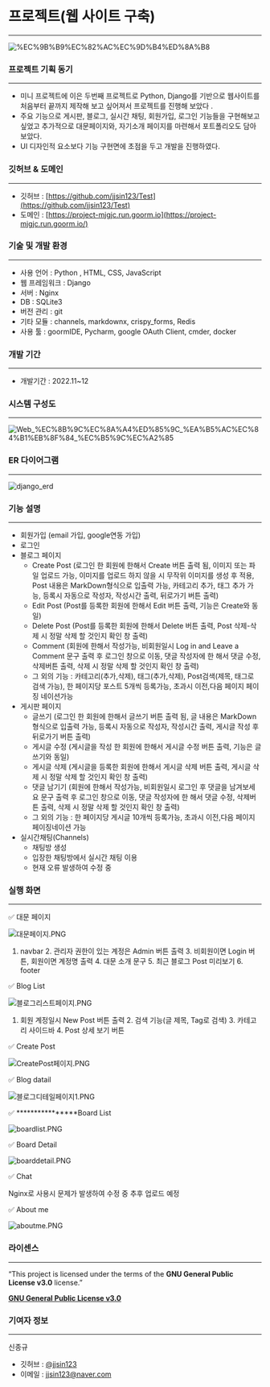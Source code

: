 # 프로젝트(웹 사이트 구축)

---

![%EC%9B%B9%EC%82%AC%EC%9D%B4%ED%8A%B8](https://user-images.githubusercontent.com/114375741/209914051-bebb22f2-4426-45ef-857b-ba01465628aa.jpg)


### 프로젝트 기획 동기

---

- 미니 프로젝트에 이은 두번째 프로젝트로 Python, Django를 기반으로 웹사이트를 처음부터 끝까지 제작해 보고 싶어져서 프로젝트를 진행해 보았다 .
- 주요 기능으로 게시판, 블로그, 실시간 채팅, 회원가입, 로그인 기능들을 구현해보고 싶었고 추가적으로 대문페이지와,  자기소개 페이지를 마련해서 포트폴리오도 담아 보았다.
- UI 디자인적 요소보다 기능 구현면에 초점을 두고 개발을 진행하였다.

### 깃허브 & 도메인

---

- 깃허브 : [https://github.com/jjsin123/Test](https://github.com/jjsin123/Test)
- 도메인 : [https://project-mjgjc.run.goorm.io](https://project-mjgjc.run.goorm.io/)

### 기술 및 개발 환경

---

- 사용 언어 : Python , HTML, CSS, JavaScript
- 웹 프레임워크 : Django
- 서버 : Nginx
- DB : SQLite3
- 버전 관리 : git
- 기타 모듈 : channels, markdownx, crispy_forms, Redis
- 사용 툴 : goormIDE, Pycharm, google OAuth Client, cmder, docker

### 개발 기간

---

- 개발기간 : 2022.11~12

### 시스템 구성도

---

![Web_%EC%8B%9C%EC%8A%A4%ED%85%9C_%EA%B5%AC%EC%84%B1%EB%8F%84_%EC%B5%9C%EC%A2%85](https://user-images.githubusercontent.com/114375741/209914096-ab853c2c-4dc8-47c8-98bc-a522f27638f3.jpg)


### ER 다이어그램

---


![django_erd](https://user-images.githubusercontent.com/114375741/209914125-d85949ab-0bd9-4e2c-9004-243573bd3286.png)


### 기능 설명

---

- 회원가입 (email 가입, google연동 가입)
- 로그인
- 블로그 페이지
    - Create Post (로그인 한 회원에 한해서 Create 버튼 출력 됨, 이미지 또는 파일 업로드 가능, 이미지를 업로드 하지 않을 시 무작위 이미지를 생성 후 적용, Post 내용은 MarkDown형식으로 입출력 가능, 카테고리 추가, 태그 추가 가능, 등록시 자동으로 작성자, 작성시간 출력, 뒤로가기 버튼 출력)
    - Edit Post (Post를 등록한 회원에 한해서 Edit 버튼 출력, 기능은 Create와 동일)
    - Delete Post (Post를 등록한 회원에 한해서 Delete 버튼 출력, Post 삭제-삭제 시 정말 삭제 할 것인지 확인 창 출력)
    - Comment (회원에 한해서 작성가능, 비회원일시 Log in and Leave a Comment 문구 출력 후 로그인 창으로 이동, 댓글 작성자에 한 해서 댓글 수정, 삭제버튼 출력, 삭제 시 정말 삭제 할 것인지 확인 창 출력)
    - 그 외의 기능 : 카테고리(추가,삭제), 태그(추가,삭제), Post검색(제목, 태그로 검색 가능), 한 페이지당 포스트 5개씩 등록가능, 초과시 이전,다음 페이지 페이징 네이션가능
- 게시판 페이지
    - 글쓰기 (로그인 한 회원에 한해서 글쓰기 버튼 출력 됨, 글 내용은 MarkDown형식으로 입출력 가능, 등록시 자동으로 작성자, 작성시간 출력, 게시글 작성 후 뒤로가기 버튼 출력)
    - 게시글 수정 (게시글을 작성 한 회원에 한해서 게시글 수정 버튼 출력, 기능은 글쓰기와 동일)
    - 게시글 삭제 (게시글을 등록한 회원에 한해서 게시글 삭제 버튼 출력, 게시글 삭제 시 정말 삭제 할 것인지 확인 창 출력)
    - 댓글 남기기 (회원에 한해서 작성가능, 비회원일시 로그인 후 댓글을 남겨보세요 문구 출력 후 로그인 창으로 이동, 댓글 작성자에 한 해서 댓글 수정, 삭제버튼 출력, 삭제 시 정말 삭제 할 것인지 확인 창 출력)
    - 그 외의 기능 : 한 페이지당 게시글 10개씩 등록가능, 초과시 이전,다음 페이지 페이징네이션 가능
- 실시간채팅(Channels)
    - 채팅방 생성
    - 입장한 채팅방에서 실시간 채팅 이용
    - 현재 오류 발생하여 수정 중

### 실행 화면

---

✅ 대문 페이지

![대문페이지.PNG](%E1%84%91%E1%85%B3%E1%84%85%E1%85%A9%E1%84%8C%E1%85%A6%E1%86%A8%E1%84%90%E1%85%B3(%E1%84%8B%E1%85%B0%E1%86%B8%20%E1%84%89%E1%85%A1%E1%84%8B%E1%85%B5%E1%84%90%E1%85%B3%20%E1%84%80%E1%85%AE%E1%84%8E%E1%85%AE%E1%86%A8)%202bf1c3e1717d4544b9d21b6bd1413b7c/%25EB%258C%2580%25EB%25AC%25B8%25ED%258E%2598%25EC%259D%25B4%25EC%25A7%2580.png)

1. navbar 2. 관리자 권한이 있는 계정은 Admin 버튼 출력 3. 비회원이면 Login 버튼, 회원이면 계정명 출력 4. 대문 소개 문구 5. 최근 블로그 Post 미리보기 6. footer

✅ Blog List

![블로그리스트페이지.PNG](%E1%84%91%E1%85%B3%E1%84%85%E1%85%A9%E1%84%8C%E1%85%A6%E1%86%A8%E1%84%90%E1%85%B3(%E1%84%8B%E1%85%B0%E1%86%B8%20%E1%84%89%E1%85%A1%E1%84%8B%E1%85%B5%E1%84%90%E1%85%B3%20%E1%84%80%E1%85%AE%E1%84%8E%E1%85%AE%E1%86%A8)%202bf1c3e1717d4544b9d21b6bd1413b7c/%25EB%25B8%2594%25EB%25A1%259C%25EA%25B7%25B8%25EB%25A6%25AC%25EC%258A%25A4%25ED%258A%25B8%25ED%258E%2598%25EC%259D%25B4%25EC%25A7%2580.png)

1. 회원 계정일시 New Post 버튼 출력 2. 검색 기능(글 제목, Tag로 검색) 3. 카테고리 사이드바 4. Post 상세 보기 버튼

✅ Create Post

![CreatePost페이지.PNG](%E1%84%91%E1%85%B3%E1%84%85%E1%85%A9%E1%84%8C%E1%85%A6%E1%86%A8%E1%84%90%E1%85%B3(%E1%84%8B%E1%85%B0%E1%86%B8%20%E1%84%89%E1%85%A1%E1%84%8B%E1%85%B5%E1%84%90%E1%85%B3%20%E1%84%80%E1%85%AE%E1%84%8E%E1%85%AE%E1%86%A8)%202bf1c3e1717d4544b9d21b6bd1413b7c/CreatePost%25ED%258E%2598%25EC%259D%25B4%25EC%25A7%2580.png)

✅ Blog datail

![블로그디테일페이지1.PNG](%E1%84%91%E1%85%B3%E1%84%85%E1%85%A9%E1%84%8C%E1%85%A6%E1%86%A8%E1%84%90%E1%85%B3(%E1%84%8B%E1%85%B0%E1%86%B8%20%E1%84%89%E1%85%A1%E1%84%8B%E1%85%B5%E1%84%90%E1%85%B3%20%E1%84%80%E1%85%AE%E1%84%8E%E1%85%AE%E1%86%A8)%202bf1c3e1717d4544b9d21b6bd1413b7c/%25EB%25B8%2594%25EB%25A1%259C%25EA%25B7%25B8%25EB%2594%2594%25ED%2585%258C%25EC%259D%25BC%25ED%258E%2598%25EC%259D%25B4%25EC%25A7%25801.png)

✅ ****************Board List

![boardlist.PNG](%E1%84%91%E1%85%B3%E1%84%85%E1%85%A9%E1%84%8C%E1%85%A6%E1%86%A8%E1%84%90%E1%85%B3(%E1%84%8B%E1%85%B0%E1%86%B8%20%E1%84%89%E1%85%A1%E1%84%8B%E1%85%B5%E1%84%90%E1%85%B3%20%E1%84%80%E1%85%AE%E1%84%8E%E1%85%AE%E1%86%A8)%202bf1c3e1717d4544b9d21b6bd1413b7c/boardlist.png)

✅ Board Detail

![boarddetail.PNG](%E1%84%91%E1%85%B3%E1%84%85%E1%85%A9%E1%84%8C%E1%85%A6%E1%86%A8%E1%84%90%E1%85%B3(%E1%84%8B%E1%85%B0%E1%86%B8%20%E1%84%89%E1%85%A1%E1%84%8B%E1%85%B5%E1%84%90%E1%85%B3%20%E1%84%80%E1%85%AE%E1%84%8E%E1%85%AE%E1%86%A8)%202bf1c3e1717d4544b9d21b6bd1413b7c/boarddetail.png)

✅ Chat

Nginx로 사용시 문제가 발생하여 수정 중 추후 업로드 예정

✅ About me

![aboutme.PNG](%E1%84%91%E1%85%B3%E1%84%85%E1%85%A9%E1%84%8C%E1%85%A6%E1%86%A8%E1%84%90%E1%85%B3(%E1%84%8B%E1%85%B0%E1%86%B8%20%E1%84%89%E1%85%A1%E1%84%8B%E1%85%B5%E1%84%90%E1%85%B3%20%E1%84%80%E1%85%AE%E1%84%8E%E1%85%AE%E1%86%A8)%202bf1c3e1717d4544b9d21b6bd1413b7c/aboutme.png)

### 라이센스

---

“This project is licensed under the terms of the **GNU General Public License v3.0** license.”

**[GNU General Public License v3.0](https://github.com/jjsin123/Test/blob/add-license-1/LICENSE)**

### 기여자 정보

---

신종규

- 깃허브 : [@jjsin123](https://github.com/jjsin123)
- 이메일 : jjsin123@naver.com

